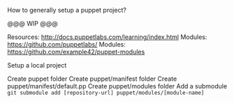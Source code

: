 How to generally setup a puppet project?

@@@ WIP @@@

Resources:
http://docs.puppetlabs.com/learning/index.html
Modules: https://github.com/puppetlabs/
Modules: https://github.com/example42/puppet-modules

Setup a local project

Create puppet folder
Create puppet/manifest folder
Create puppet/manifest/default.pp
Create puppet/modules folder
Add a submodule `git submodule add [repository-url] puppet/modules/[module-name]`
